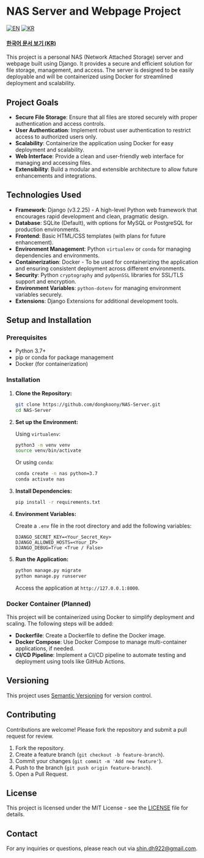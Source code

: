 # NAS Server and Webpage Project

[![EN](https://img.shields.io/badge/lang-en-blue.svg)](README.en.md) 
[![KR](https://img.shields.io/badge/lang-kr-red.svg)](README.md)

#### [한국어 문서 보기 (KR)](README.md)

This project is a personal NAS (Network Attached Storage) server and webpage built using Django. It provides a secure and efficient solution for file storage, management, and access. The server is designed to be easily deployable and will be containerized using Docker for streamlined deployment and scalability.

## Project Goals

- **Secure File Storage**: Ensure that all files are stored securely with proper authentication and access controls.
- **User Authentication**: Implement robust user authentication to restrict access to authorized users only.
- **Scalability**: Containerize the application using Docker for easy deployment and scalability.
- **Web Interface**: Provide a clean and user-friendly web interface for managing and accessing files.
- **Extensibility**: Build a modular and extensible architecture to allow future enhancements and integrations.

## Technologies Used

- **Framework**: Django (v3.2.25) - A high-level Python web framework that encourages rapid development and clean, pragmatic design.
- **Database**: SQLite (Default), with options for MySQL or PostgreSQL for production environments.
- **Frontend**: Basic HTML/CSS templates (with plans for future enhancement).
- **Environment Management**: Python `virtualenv` or `conda` for managing dependencies and environments.
- **Containerization**: Docker - To be used for containerizing the application and ensuring consistent deployment across different environments.
- **Security**: Python `cryptography` and `pyOpenSSL` libraries for SSL/TLS support and encryption.
- **Environment Variables**: `python-dotenv` for managing environment variables securely.
- **Extensions**: Django Extensions for additional development tools.

## Setup and Installation

### Prerequisites

- Python 3.7+
- pip or conda for package management
- Docker (for containerization)

### Installation

1. **Clone the Repository:**

    ```bash
    git clone https://github.com/dongkoony/NAS-Server.git
    cd NAS-Server
    ```

2. **Set up the Environment:**

    Using `virtualenv`:

    ```bash
    python3 -m venv venv
    source venv/bin/activate
    ```

    Or using `conda`:

    ```bash
    conda create -n nas python=3.7
    conda activate nas
    ```

3. **Install Dependencies:**

    ```bash
    pip install -r requirements.txt
    ```

4. **Environment Variables:**

    Create a `.env` file in the root directory and add the following variables:

    ```plaintext
    DJANGO_SECRET_KEY=<Your_Secret_Key>
    DJANGO_ALLOWED_HOSTS=<Your_IP>
    DJANGO_DEBUG=True <True / False>
    ```

5. **Run the Application:**

    ```bash
    python manage.py migrate
    python manage.py runserver
    ```

    Access the application at `http://127.0.0.1:8000`.

### Docker Container (Planned)

This project will be containerized using Docker to simplify deployment and scaling. The following steps will be added:

- **Dockerfile**: Create a Dockerfile to define the Docker image.
- **Docker Compose**: Use Docker Compose to manage multi-container applications, if needed.
- **CI/CD Pipeline**: Implement a CI/CD pipeline to automate testing and deployment using tools like GitHub Actions.

## Versioning

This project uses [Semantic Versioning](https://semver.org/) for version control. 

## Contributing

Contributions are welcome! Please fork the repository and submit a pull request for review.

1. Fork the repository.
2. Create a feature branch (`git checkout -b feature-branch`).
3. Commit your changes (`git commit -m 'Add new feature'`).
4. Push to the branch (`git push origin feature-branch`).
5. Open a Pull Request.

## License

This project is licensed under the MIT License - see the [LICENSE](LICENSE) file for details.

## Contact

For any inquiries or questions, please reach out via [shin.dh922@gmail.com](mailto:shin.dh922@gmail.com).
